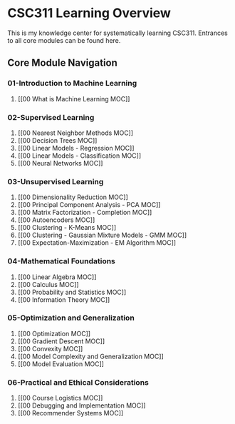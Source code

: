 # CSC311 Learning Overview
This is my knowledge center for systematically learning CSC311. Entrances to all core modules can be found here.

## Core Module Navigation

### 01-Introduction to Machine Learning
1. [[00 What is Machine Learning MOC]]
### 02-Supervised Learning
1. [[00 Nearest Neighbor Methods MOC]]
2. [[00 Decision Trees MOC]]
3. [[00 Linear Models - Regression MOC]]
4. [[00 Linear Models - Classification MOC]]
5. [[00 Neural Networks MOC]]

### 03-Unsupervised Learning
1. [[00 Dimensionality Reduction MOC]]
2. [[00 Principal Component Analysis - PCA MOC]]
3. [[00 Matrix Factorization - Completion MOC]]
4. [[00 Autoencoders MOC]]
5. [[00 Clustering - K-Means MOC]]
6. [[00 Clustering - Gaussian Mixture Models - GMM MOC]]
7. [[00 Expectation-Maximization - EM Algorithm MOC]]

### 04-Mathematical Foundations
1. [[00 Linear Algebra MOC]]
2. [[00 Calculus MOC]]
3. [[00 Probability and Statistics MOC]]
4. [[00 Information Theory MOC]]

### 05-Optimization and Generalization
1. [[00 Optimization MOC]]
2. [[00 Gradient Descent MOC]]
3. [[00 Convexity MOC]]
4. [[00 Model Complexity and Generalization MOC]]
5. [[00 Model Evaluation MOC]]

### 06-Practical and Ethical Considerations
1. [[00 Course Logistics MOC]]
2. [[00 Debugging and Implementation MOC]]
3. [[00 Recommender Systems MOC]]